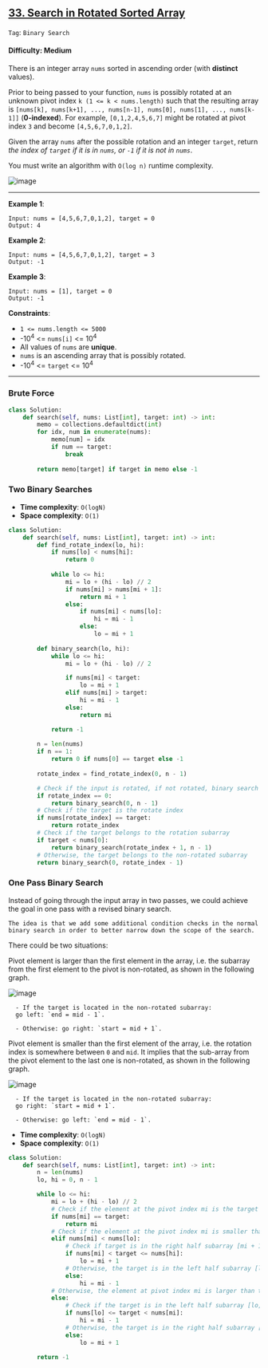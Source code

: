 ## [33. Search in Rotated Sorted Array](https://leetcode.com/problems/search-in-rotated-sorted-array/)

```Tag```: ```Binary Search```

#### Difficulty: Medium

There is an integer array ```nums``` sorted in ascending order (with __distinct__ values).

Prior to being passed to your function, ```nums``` is possibly rotated at an unknown pivot index ```k (1 <= k < nums.length)``` such that the resulting array is ```[nums[k], nums[k+1], ..., nums[n-1], nums[0], nums[1], ..., nums[k-1]]``` (__0-indexed__). For example, ```[0,1,2,4,5,6,7]``` might be rotated at pivot index ```3``` and become ```[4,5,6,7,0,1,2]```.

Given the array ```nums``` after the possible rotation and an integer ```target```, return _the index of ```target``` if it is in ```nums```, or ```-1``` if it is not in ```nums```_.

You must write an algorithm with ```O(log n)``` runtime complexity.

![image](https://user-images.githubusercontent.com/35042430/224099024-cc87fd38-fc5e-48df-954f-cc50c030266a.png)

---

__Example 1__:
```
Input: nums = [4,5,6,7,0,1,2], target = 0
Output: 4
```

__Example 2__:
```
Input: nums = [4,5,6,7,0,1,2], target = 3
Output: -1
```

__Example 3__:
```
Input: nums = [1], target = 0
Output: -1
```

__Constraints__:

- ```1 <= nums.length <= 5000```
- -10<sup>4</sup> <= ```nums[i]``` <= 10<sup>4</sup>
- All values of ```nums``` are __unique__.
- ```nums``` is an ascending array that is possibly rotated.
- -10<sup>4</sup> <= ```target``` <= 10<sup>4</sup>

---

### Brute Force

```Python
class Solution:
    def search(self, nums: List[int], target: int) -> int:
        memo = collections.defaultdict(int)
        for idx, num in enumerate(nums):
            memo[num] = idx
            if num == target:
                break
        
        return memo[target] if target in memo else -1
```

### Two Binary Searches

- __Time complexity__: ```O(log⁡N)```
- __Space complexity__: ```O(1)```

```Python
class Solution:
    def search(self, nums: List[int], target: int) -> int:
        def find_rotate_index(lo, hi):
            if nums[lo] < nums[hi]:
                return 0
            
            while lo <= hi:
                mi = lo + (hi - lo) // 2
                if nums[mi] > nums[mi + 1]:
                    return mi + 1
                else:
                    if nums[mi] < nums[lo]:
                        hi = mi - 1
                    else:
                        lo = mi + 1
        
        def binary_search(lo, hi):
            while lo <= hi:
                mi = lo + (hi - lo) // 2

                if nums[mi] < target:
                    lo = mi + 1
                elif nums[mi] > target:
                    hi = mi - 1
                else:
                    return mi

            return -1
        
        n = len(nums)
        if n == 1:
            return 0 if nums[0] == target else -1
        
        rotate_index = find_rotate_index(0, n - 1)

        # Check if the input is rotated, if not rotated, binary search the entire array
        if rotate_index == 0:
            return binary_search(0, n - 1)
        # Check if the target is the rotate index
        if nums[rotate_index] == target:
            return rotate_index
        # Check if the target belongs to the rotation subarray
        if target < nums[0]:
            return binary_search(rotate_index + 1, n - 1)
        # Otherwise, the target belongs to the non-rotated subarray
        return binary_search(0, rotate_index - 1)
```

### One Pass Binary Search

Instead of going through the input array in two passes, we could achieve the goal in one pass with a revised binary search.

    The idea is that we add some additional condition checks in the normal binary search in order to better narrow down the scope of the search.

There could be two situations:

Pivot element is larger than the first element in the array, i.e. the subarray from the first element to the pivot is non-rotated, as shown in the following graph.

![image](https://leetcode.com/problems/search-in-rotated-sorted-array/Figures/33/33_small_mid.png)

```
  - If the target is located in the non-rotated subarray:
  go left: `end = mid - 1`.

  - Otherwise: go right: `start = mid + 1`.
```

Pivot element is smaller than the first element of the array, i.e. the rotation index is somewhere between ```0``` and ```mid```. It implies that the sub-array from the pivot element to the last one is non-rotated, as shown in the following graph.

![image](https://leetcode.com/problems/search-in-rotated-sorted-array/Figures/33/33_big_mid.png)

```
  - If the target is located in the non-rotated subarray:
  go right: `start = mid + 1`.

  - Otherwise: go left: `end = mid - 1`.
```

- __Time complexity__: ```O(log⁡N)```
- __Space complexity__: ```O(1)```

```Python
class Solution:
    def search(self, nums: List[int], target: int) -> int:
        n = len(nums)
        lo, hi = 0, n - 1

        while lo <= hi:
            mi = lo + (hi - lo) // 2
            # Check if the element at the pivot index mi is the target
            if nums[mi] == target:
                return mi
            # Check if the element at the pivot index mi is smaller than the elemnts in its left: mi could be the rotate index or in the rotated array
            elif nums[mi] < nums[lo]:
                # Check if target is in the right half subarray [mi + 1, hi] 
                if nums[mi] < target <= nums[hi]: 
                    lo = mi + 1
                # Otherwise, the target is in the left half subarray [lo, mi + 1]
                else:
                    hi = mi - 1
            # Otherwise, the element at pivot index mi is larger than the elements in its left: mi is in the non-rotated array
            else:
                # Check if the target is in the left half subarray [lo, mi + 1]
                if nums[lo] <= target < nums[mi]:
                    hi = mi - 1
                # Otherwise, the target is in the right half subarray [mi + 1, hi]
                else:
                    lo = mi + 1
                    
        return -1
```
